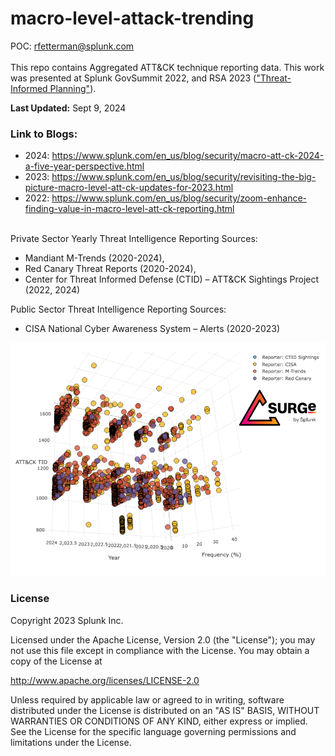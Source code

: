 # macro-level-attack-trending
POC: rfetterman@splunk.com </br></br>
This repo contains Aggregated ATT&amp;CK technique reporting data. This work was presented at Splunk GovSummit 2022, and RSA 2023 (<a href="https://www.rsaconference.com/Library/presentation/USA/2023/Threat%20Informed%20Planning%20with%20Macrolevel%20ATTCK%20Trending">"Threat-Informed Planning"</a>). 

<b>Last Updated:</b> Sept 9, 2024

<h3>Link to Blogs:</h3> 

- 2024: https://www.splunk.com/en_us/blog/security/macro-att-ck-2024-a-five-year-perspective.html</br>
- 2023: https://www.splunk.com/en_us/blog/security/revisiting-the-big-picture-macro-level-att-ck-updates-for-2023.html</br>
- 2022: https://www.splunk.com/en_us/blog/security/zoom-enhance-finding-value-in-macro-level-att-ck-reporting.html</br></br>


Private Sector Yearly Threat Intelligence Reporting Sources:
- Mandiant M-Trends (2020-2024), 
- Red Canary Threat Reports (2020-2024), 
- Center for Threat Informed Defense (CTID) – ATT&CK Sightings Project (2022, 2024)

Public Sector Threat Intelligence Reporting Sources:
- CISA National Cyber Awareness System – Alerts (2020-2023)

![image](scatter_2024.png)

### License

Copyright 2023 Splunk Inc.

Licensed under the Apache License, Version 2.0 (the "License"); 
you may not use this file except in compliance with the License. 
You may obtain a copy of the License at

http://www.apache.org/licenses/LICENSE-2.0

Unless required by applicable law or agreed to in writing, 
software distributed under the License is distributed on an "AS IS" BASIS, 
WITHOUT WARRANTIES OR CONDITIONS OF ANY KIND, either express or implied.
See the License for the specific language governing permissions and limitations under the License.
